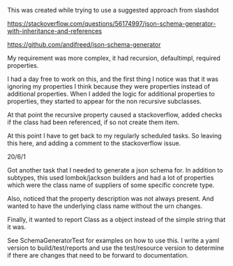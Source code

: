 This was created while trying to use a suggested approach from slashdot

https://stackoverflow.com/questions/56174997/json-schema-generator-with-inheritance-and-references

https://github.com/andifreed/json-schema-generator

My requirement was more complex, it had recursion, defaultimpl, required properties.  

I had a day free to work on this, and the first thing I notice was that it was ignoring my properties I think because they were properties instead of additional properties.  When I added the logic for additional properties to properties, they started to appear for the non recursive subclasses.

At that point the recursive property caused a stackoverflow, added checks if the class had been referenced, if so not create them item.

At this point I have to get back to my regularly scheduled tasks.  So leaving this here, and adding a comment to the stackoverflow issue.

20/6/1 

Got another task that I needed to generate a json schema for.  In addition to subtypes, this used lombok/jackson builders and had a lot of properties which were the class name of suppliers of some specific concrete type.

Also, noticed that the property description was not always present.  And wanted to have the underlying class name without the urn changes.

Finally, it wanted to report Class as a object instead of the simple string that it was.

See SchemaGeneratorTest for examples on how to use this.  I write a yaml version to build/test/reports and use the test/resource version to determine if there are changes that need to be forward to documentation.